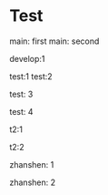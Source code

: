 # Test
main: first
main: second


develop:1


test:1
test:2

test: 3

test: 4

t2:1

t2:2


zhanshen: 1

zhanshen: 2

